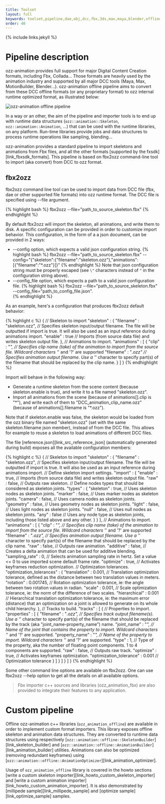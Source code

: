 ```yaml
---
title: Toolset
layout: full
keywords: toolset,pipeline,dae,obj,dcc,fbx,3ds,max,maya,blender,offline,load,import,build,convert,optimize,export,import
order: 40
---
```


{% include links.jekyll %}

Pipeline description
====================

ozz-animation provides full support for major Digital Content Creation formats, including Fbx, Collada... Those formats are heavily used by the animation industry and supported by all major DCC tools (Maya, Max, MotionBuilder, Blender...). ozz-animation offline pipeline aims to convert from these DCC offline formats (or any proprietary format) to ozz internal runtime optimized format, as illustrated below:

<img src="{{site.baseurl}}/images/documentation/pipeline.png" alt="ozz-animation offline pipeline" class="w3-image">

In a way or an other, the aim of the pipeline and importer tools is to end up with runtime data structures (`ozz::animation::Skeleton`, `ozz::animation::Animation`, ...) that can be used with the runtime libraries, on any platform. Run-time libraries provide jobs and data structures to process runtime operations like sampling, blending...

ozz-animation provides a standard pipeline to import skeletons and animations from Fbx files, and all the other formats [supported by the fxsdk][link_fbxsdk_formats]. This pipeline is based on fbx2ozz command-line tool to import (aka convert) from DCC to ozz format.

fbx2ozz
-------

fbx2ozz command line tool can be used to import data from DCC file (fbx, dae or other supported file formats) into ozz runtime format. The DCC file is specified using \-\-file argument.

{% highlight bash %}
fbx2ozz --file="path_to_source_skeleton.fbx" 
{% endhighlight %}

By default fbx2ozz will import the skeleton, all animations, and write them to disk. A specific configuration can be provided in order to customize import behavior. This configuration, in the form of a a json document, can be provided in 2 ways:
- \-\-config option, which expects a valid json configuration string.
{% highlight bash %}
fbx2ozz --file="path_to_source_skeleton.fbx" --config="{\"skeleton\":{\"filename\":\"skeleton.ozz\"},\"animations\":[{\"filename\":\"*.ozz\"}]}"
{% endhighlight %}
Note that json configuration string must be properly escaped (see `\"` characters instead of `"` in the configuration string above).
- \-\-config_file option, which expects a path to a valid json configuration file.
{% highlight bash %}
fbx2ozz --file="path_to_source_skeleton.fbx" --config_file="path_to_config_file.json".  
{% endhighlight %}

As an example, here's a configuration that produces fbx2ozz default behavior:

{% highlight c %}
{
  //  Skeleton to import
  "skeleton" : 
  {
    "filename" : "skeleton.ozz", //  Specifies skeleton input/output filename. The file will be outputted if import is true. It will also be used as an input reference during animations import.
    "enable" : true //  Imports (from source data file) and writes skeleton output file.
  },
  //  Animations to import.
  "animations" : 
  [
    {
      "clip" : "*", //  Specifies clip name (take) of the animation to import from the source file. Wildcard characters '*' and '?' are supported
      "filename" : "*.ozz" //  Specifies animation output filename. Use a '*' character to specify part(s) of the filename that should be replaced by the clip name.
    }
  ]
}
{% endhighlight %}

Import will behave in the following way:
- Generate a runtime skeleton from the scene content (because skeleton.enable is true), and write it to a file named \"skeleton.ozz\".
- Import all animations from the scene (because of animations[].clip is \"\*\"), and write each of them to \"DCC_animation_clip_name.ozz\" (because of animations[].filename is \"\*.ozz\").

Note that if skeleton.enable was false, the skeleton would be loaded from the ozz binary file named \"skeleton.ozz\" (set with the same skeleton.filename json member), instead of from the DCC file. This allows for example to reuse a skeleton to load animations of different DCC files.

The file [reference.json][link_src_reference_json] (automatically generated during build) exposes all the available configuration members:

{% highlight c %}
{
  //  Skeleton to import
  "skeleton" : 
  {
    "filename" : "skeleton.ozz", //  Specifies skeleton input/output filename. The file will be outputted if import is true. It will also be used as an input reference during animations import.
    //  Define skeleton import settings.
    "import" : 
    {
      "enable" : true, //  Imports (from source data file) and writes skeleton output file.
      "raw" : false, //  Outputs raw skeleton.
      //  Define nodes types that should be considered as skeleton joints.
      "types" : 
      {
        "skeleton" : true, //  Uses skeleton nodes as skeleton joints.
        "marker" : false, //  Uses marker nodes as skeleton joints.
        "camera" : false, //  Uses camera nodes as skeleton joints.
        "geometry" : false, //  Uses geometry nodes as skeleton joints.
        "light" : false, //  Uses light nodes as skeleton joints.
        "null" : false, //  Uses null nodes as skeleton joints.
        "any" : false //  Uses any node type as skeleton joints, including those listed above and any other.
      }
    }
  },
  //  Animations to import.
  "animations" : 
  [
    {
      "clip" : "*", //  Specifies clip name (take) of the animation to import from the source file. Wildcard characters '*' and '?' are supported
      "filename" : "*.ozz", //  Specifies animation output filename. Use a '*' character to specify part(s) of the filename that should be replaced by the clip name.
      "raw" : false, //  Outputs raw animation.
      "additive" : false, //  Creates a delta animation that can be used for additive blending.
      "sampling_rate" : 0, //  Selects animation sampling rate in hertz. Set a value <= 0 to use imported scene default frame rate.
      "optimize" : true, //  Activates keyframes reduction optimization.
      //  Optimization tolerances.
      "optimization_tolerances" : 
      {
        "translation" : 0.001, //  Translation optimization tolerance, defined as the distance between two translation values in meters.
        "rotation" : 0.001745, //  Rotation optimization tolerance, ie: the angle between two rotation values in radian.
        "scale" : 0.001, //  Scale optimization tolerance, ie: the norm of the difference of two scales.
        "hierarchical" : 0.001 //  Hierarchical translation optimization tolerance, ie: the maximum error (distance) that an optimization on a joint is allowed to generate on its whole child hierarchy.
      },
      //  Tracks to build.
      "tracks" : 
      [
        {
          //  Properties to import.
          "properties" : 
          [
            {
              "filename" : "*.ozz", //  Specifies track output filename(s). Use a '*' character to specify part(s) of the filename that should be replaced by the track (aka "joint_name-property_name") name.
              "joint_name" : "*", //  Name of the joint that contains the property to import. Wildcard characters '*' and '?' are supported.
              "property_name" : "*", //  Name of the property to import. Wildcard characters '*' and '?' are supported.
              "type" : 1, //  Type of the property, aka the number of floating point components. 1 to 4 components are supported.
              "raw" : false, //  Outputs raw track.
              "optimize" : true, //  Activates keyframes optimization.
              "optimization_tolerance" : 0.001 //  Optimization tolerance
            }
          ]
        }
      ]
    }
  ]
}
{% endhighlight %}

Some other command line options are available on fbx2ozz. One can use fbx2ozz \-\-help option to get all the details on all available options.

> Fbx importer c++ sources and libraries (ozz_animation_fbx) are also provided to integrate their features to any application.

Custom pipeline
===============

Offline ozz-animation c++ libraries (`ozz_animation_offline`) are available in order to implement custom format importers. This library exposes offline skeleton and animation data structures. They are converted to runtime data structures using respectively [`ozz::animation::offline::SkeletonBuilder`][link_skeleton_builder] and [`ozz::animation::offline::AnimationBuilder`][link_animation_builder] utilities. Animations can also be optimized (removing redundant keyframes) using [`ozz::animation::offline::AnimationOptimizer`][link_animation_optimizer].

Usage of `ozz_animation_offline` library is covered in the howto sections [write a custom skeleton importer][link_howto_custom_skeleton_importer] and [write a custom animation importer][link_howto_custom_animation_importer]. It is also demonstrated by [millipede sample][link_millipede_sample] and [optimize sample][link_optimize_sample] samples.
